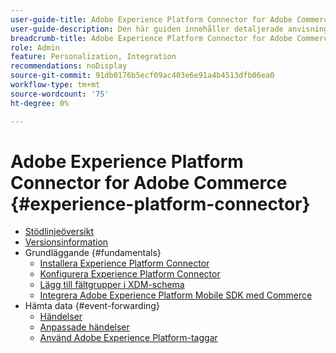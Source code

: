 ```yaml
---
user-guide-title: Adobe Experience Platform Connector for Adobe Commerce
user-guide-description: Den här guiden innehåller detaljerade anvisningar om hur du använder Adobe Experience Platform Connector för Adobe Commerce.
breadcrumb-title: Adobe Experience Platform Connector for Adobe Commerce
role: Admin
feature: Personalization, Integration
recommendations: noDisplay
source-git-commit: 91db0176b5ecf09ac403e6e91a4b4513dfb06ea0
workflow-type: tm+mt
source-wordcount: '75'
ht-degree: 0%

---
```


# Adobe Experience Platform Connector for Adobe Commerce {#experience-platform-connector}

- [Stödlinjeöversikt](overview.md)
- [Versionsinformation](release-notes.md)
- Grundläggande {#fundamentals}
   - [Installera Experience Platform Connector](install.md)
   - [Konfigurera Experience Platform Connector](connect-data.md)
   - [Lägg till fältgrupper i XDM-schema](update-xdm.md)
   - [Integrera Adobe Experience Platform Mobile SDK med Commerce](mobile-sdk-epc.md)
- Hämta data {#event-forwarding}
   - [Händelser](events.md)
   - [Anpassade händelser](custom-events.md)
   - [Använd Adobe Experience Platform-taggar](using-tags.md)
